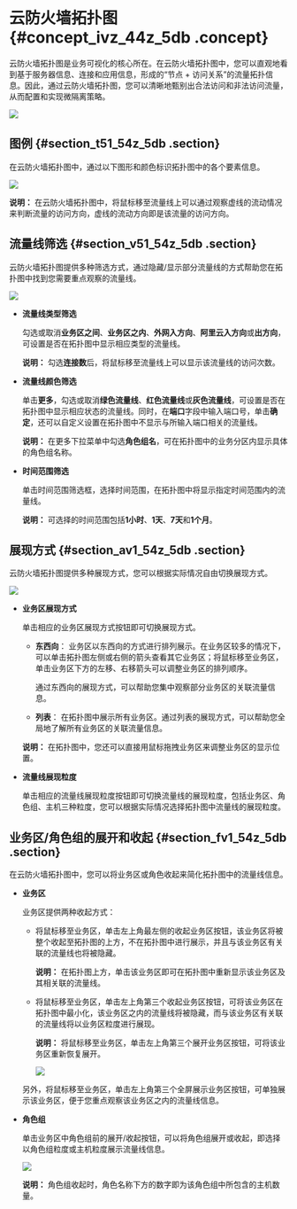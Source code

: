 # 云防火墙拓扑图 {#concept_ivz_44z_5db .concept}

云防火墙拓扑图是业务可视化的核心所在。在云防火墙拓扑图中，您可以直观地看到基于服务器信息、连接和应用信息，形成的“节点 + 访问关系”的流量拓扑信息。因此，通过云防火墙拓扑图，您可以清晰地甄别出合法访问和非法访问流量，从而配置和实现微隔离策略。

![](http://static-aliyun-doc.oss-cn-hangzhou.aliyuncs.com/assets/img/7756/1632_zh-CN.png)

## 图例 {#section_t51_54z_5db .section}

在云防火墙拓扑图中，通过以下图形和颜色标识拓扑图中的各个要素信息。

![](http://static-aliyun-doc.oss-cn-hangzhou.aliyuncs.com/assets/img/7756/1633_zh-CN.png)

**说明：** 在云防火墙拓扑图中，将鼠标移至流量线上可以通过观察虚线的流动情况来判断流量的访问方向，虚线的流动方向即是该流量的访问方向。

## 流量线筛选 {#section_v51_54z_5db .section}

云防火墙拓扑图提供多种筛选方式，通过隐藏/显示部分流量线的方式帮助您在拓扑图中找到您需要重点观察的流量线。

![](http://static-aliyun-doc.oss-cn-hangzhou.aliyuncs.com/assets/img/7756/1634_zh-CN.png)

-   **流量线类型筛选**

    勾选或取消**业务区之间**、**业务区之内**、**外网入方向**、**阿里云入方向**或**出方向**，可设置是否在拓扑图中显示相应类型的流量线。

    **说明：** 勾选**连接数**后，将鼠标移至流量线上可以显示该流量线的访问次数。

-   **流量线颜色筛选**

    单击**更多**，勾选或取消**绿色流量线**、**红色流量线**或**灰色流量线**，可设置是否在拓扑图中显示相应状态的流量线。同时，在**端口**字段中输入端口号，单击**确定**，还可以自定义设置在拓扑图中不显示与所输入端口相关的流量线。

    **说明：** 在更多下拉菜单中勾选**角色组名**，可在拓扑图中的业务分区内显示具体的角色组名称。

-   **时间范围筛选**

    单击时间范围筛选框，选择时间范围，在拓扑图中将显示指定时间范围内的流量线。

    **说明：** 可选择的时间范围包括**1小时**、**1天**、**7天**和**1个月**。


## 展现方式 {#section_av1_54z_5db .section}

云防火墙拓扑图提供多种展现方式，您可以根据实际情况自由切换展现方式。

![](http://static-aliyun-doc.oss-cn-hangzhou.aliyuncs.com/assets/img/7756/1635_zh-CN.png)

-   **业务区展现方式**

    单击相应的业务区展现方式按钮即可切换展现方式。

    -   **东西向**： 业务区以东西向的方式进行排列展示。在业务区较多的情况下，可以单击拓扑图左侧或右侧的箭头查看其它业务区；将鼠标移至业务区，单击业务区下方的左移、右移箭头可以调整业务区的排列顺序。

        通过东西向的展现方式，可以帮助您集中观察部分业务区的关联流量信息。

    -   **列表**： 在拓扑图中展示所有业务区。通过列表的展现方式，可以帮助您全局地了解所有业务区的关联流量信息。

    **说明：** 在拓扑图中，您还可以直接用鼠标拖拽业务区来调整业务区的显示位置。

-   **流量线展现粒度**

    单击相应的流量线展现粒度按钮即可切换流量线的展现粒度，包括业务区、角色组、主机三种粒度，您可以根据实际情况选择拓扑图中流量线的展现粒度。


## 业务区/角色组的展开和收起 {#section_fv1_54z_5db .section}

在云防火墙拓扑图中，您可以将业务区或角色收起来简化拓扑图中的流量线信息。

-   **业务区**

    业务区提供两种收起方式：

    -   将鼠标移至业务区，单击左上角最左侧的收起业务区按钮，该业务区将被整个收起至拓扑图的上方，不在拓扑图中进行展示，并且与该业务区有关联的流量线也将被隐藏。

        **说明：** 在拓扑图上方，单击该业务区即可在拓扑图中重新显示该业务区及其相关联的流量线。

    -   将鼠标移至业务区，单击左上角第三个收起业务区按钮，可将该业务区在拓扑图中最小化，该业务区之内的流量线将被隐藏，而与该业务区有关联的流量线将以业务区粒度进行展现。

        **说明：** 将鼠标移至业务区，单击左上角第三个展开业务区按钮，可将该业务区重新恢复展开。

        ![](http://docs-aliyun.cn-hangzhou.oss.aliyun-inc.com/assets/pic/67002/cn_zh/1518416538471/image14.png)

    另外，将鼠标移至业务区，单击左上角第三个全屏展示业务区按钮，可单独展示该业务区，便于您重点观察该业务区之内的流量线信息。

-   **角色组**

    单击业务区中角色组前的展开/收起按钮，可以将角色组展开或收起，即选择以角色组粒度或主机粒度展示流量线信息。

    ![](http://static-aliyun-doc.oss-cn-hangzhou.aliyuncs.com/assets/img/7756/1639_zh-CN.png)

    **说明：** 角色组收起时，角色名称下方的数字即为该角色组中所包含的主机数量。


